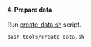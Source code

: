 #### 4. Prepare data
Run [create_data.sh](https://github.com/hanchaa/MEFormer/blob/main/tools/create_data.sh) script.
```shell
bash tools/create_data.sh
```